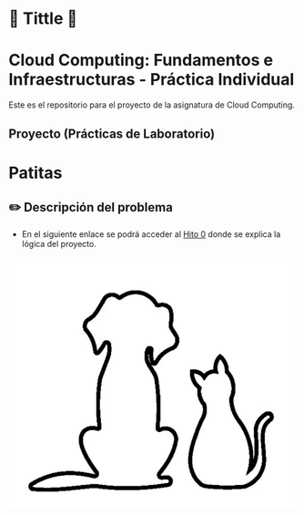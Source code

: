 # :book: Tittle :book:
Cloud Computing: Fundamentos e Infraestructuras - Práctica Individual
======
Este es el repositorio para el proyecto de la asignatura de Cloud Computing.


## Proyecto (Prácticas de Laboratorio)
# Patitas

## :pencil2: Descripción del problema

- En el siguiente enlace se podrá acceder al [Hito 0](docs/hitos/hito0.md) donde se explica la lógica del proyecto.

![perrogato](/docs/img/perro_gato.png)